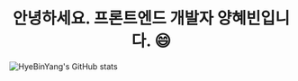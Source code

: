 <h1 align="center">안녕하세요. 프론트엔드 개발자 양혜빈입니다. 😄</h1>

![HyeBinYang's GitHub stats](https://github-readme-stats.vercel.app/api?username=HyeBinYang&show_icons=true&theme=highcontrast)
